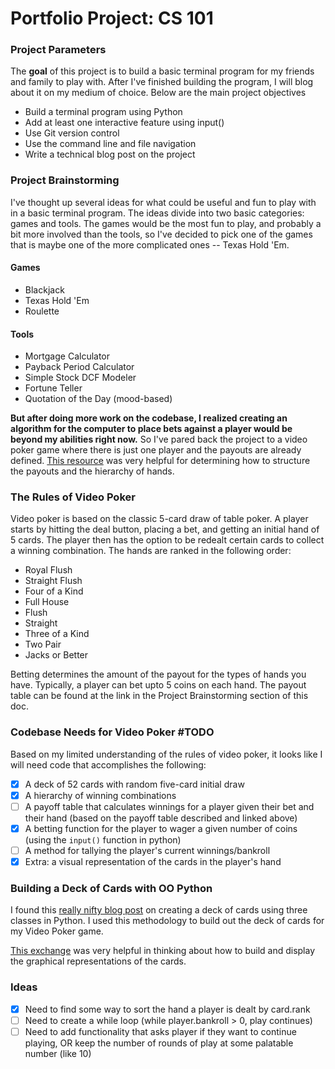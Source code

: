 # Portfolio Project: CS 101

### Project Parameters
The **goal** of this project is to build a basic terminal program for my friends and family to play with. After I've finished building the program, I will blog about it on my medium of choice. Below are the main project objectives

- Build a terminal program using Python
- Add at least one interactive feature using input()
- Use Git version control
- Use the command line and file navigation
- Write a technical blog post on the project

### Project Brainstorming
I've thought up several ideas for what could be useful and fun to play with in a basic terminal program. The ideas divide into two basic categories: games and tools. The games would be the most fun to play, and probably a bit more involved than the tools, so I've decided to pick one of the games that is maybe one of the more complicated ones -- Texas Hold 'Em. 

#### Games
- Blackjack
- Texas Hold 'Em
- Roulette
  
#### Tools
- Mortgage Calculator
- Payback Period Calculator
- Simple Stock DCF Modeler
- Fortune Teller
- Quotation of the Day (mood-based)

**But after doing more work on the codebase, I realized creating an algorithm for the computer to place bets against a player would be beyond my abilities right now.** So I've pared back the project to a video poker game where there is just one player and the payouts are already defined. [This resource](https://www.casinoreports.ca/video-poker/rules/) was very helpful for determining how to structure the payouts and the hierarchy of hands.

### The Rules of Video Poker
Video poker is based on the classic 5-card draw of table poker. A player starts by hitting the deal button, placing a bet, and getting an initial hand of 5 cards. The player then has the option to be redealt certain cards to collect a winning combination. The hands are ranked in the following order: 

* Royal Flush
* Straight Flush
* Four of a Kind
* Full House
* Flush
* Straight
* Three of a Kind
* Two Pair
* Jacks or Better

Betting determines the amount of the payout for the types of hands you have. Typically, a player can bet upto 5 coins on each hand. The payout table can be found at the link in the Project Brainstorming section of this doc.

### Codebase Needs for Video Poker #TODO
Based on my limited understanding of the rules of video poker, it looks like I will need code that accomplishes the following:
- [x] A deck of 52 cards with random five-card initial draw
- [x] A hierarchy of winning combinations
- [ ] A payoff table that calculates winnings for a player given their bet and their hand (based on the payoff table described and linked above)
- [x] A betting function for the player to wager a given number of coins (using the `input()` function in python)
- [ ] A method for tallying the player's current winnings/bankroll
- [x] Extra: a visual representation of the cards in the player's hand 

### Building a Deck of Cards with OO Python
I found this [really nifty blog post](https://medium.com/@anthonytapias/build-a-deck-of-cards-with-oo-python-c41913a744d3) on creating a deck of cards using three classes in Python. I used this methodology to build out the deck of cards for my Video Poker game. 

[This exchange](https://codereview.stackexchange.com/questions/82103/ascii-fication-of-playing-cards) was very helpful in thinking about how to build and display the graphical representations of the cards.


### Ideas
- [x] Need to find some way to sort the hand a player is dealt by card.rank
- [ ] Need to create a while loop (while player.bankroll > 0, play continues)
- [ ] Need to add functionality that asks player if they want to continue playing, OR keep the number of rounds of play at some palatable number (like 10) 